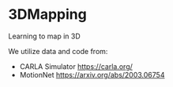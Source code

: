 # 3DMapping
Learning to map in 3D

We utilize data and code from: 
- CARLA Simulator https://carla.org/ 
- MotionNet https://arxiv.org/abs/2003.06754 

